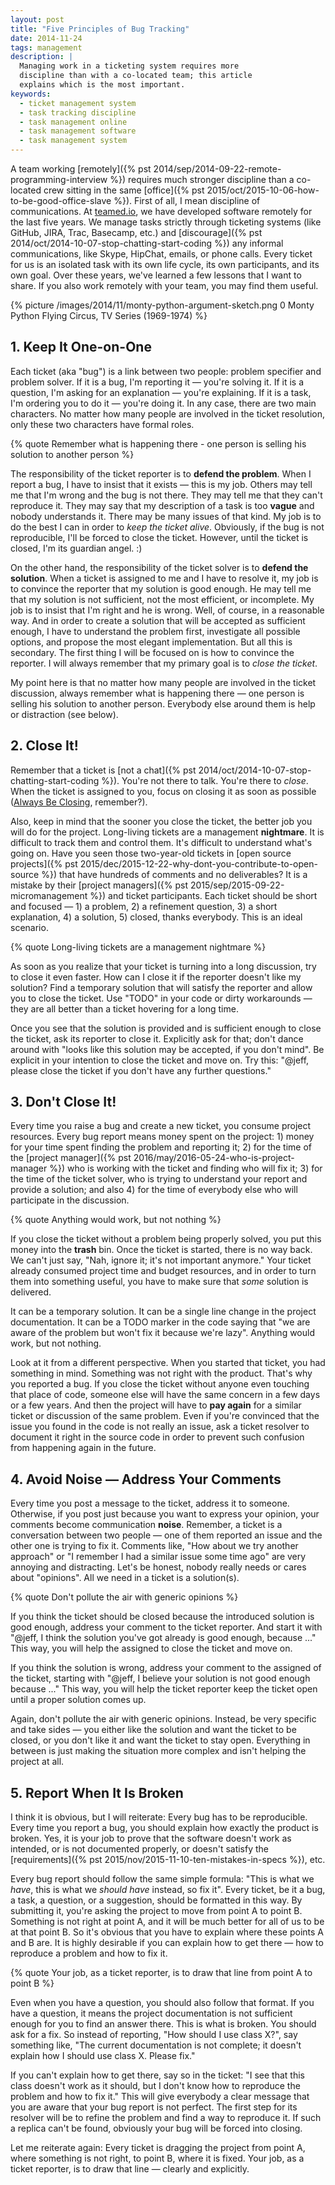 ```yaml
---
layout: post
title: "Five Principles of Bug Tracking"
date: 2014-11-24
tags: management
description: |
  Managing work in a ticketing system requires more
  discipline than with a co-located team; this article
  explains which is the most important.
keywords:
  - ticket management system
  - task tracking discipline
  - task management online
  - task management software
  - task management system
---
```


A team working [remotely]({% pst 2014/sep/2014-09-22-remote-programming-interview %})
requires much stronger discipline than
a co-located crew sitting in the same
[office]({% pst 2015/oct/2015-10-06-how-to-be-good-office-slave %}).
First of all, I mean discipline of
communications. At [teamed.io](http://www.teamed.io), we have developed software
remotely for the last five years. We manage tasks strictly through
ticketing systems (like GitHub, JIRA, Trac, Basecamp, etc.) and
[discourage]({% pst 2014/oct/2014-10-07-stop-chatting-start-coding %})
any informal communications, like Skype, HipChat, emails, or phone calls.
Every ticket for us is an isolated task with its own life cycle,
its own participants, and its own goal. Over these years, we've learned
a few lessons that I want to share. If you also work remotely with your
team, you may find them useful.

<!--more-->

{% picture /images/2014/11/monty-python-argument-sketch.png 0 Monty Python Flying Circus, TV Series (1969-1974) %}

## 1. Keep It One-on-One

Each ticket (aka "bug") is a link between two people: problem specifier and problem
solver. If it is a bug, I'm reporting it &mdash; you're solving it. If it is
a question, I'm asking for an explanation &mdash; you're explaining. If it
is a task, I'm ordering you to do it &mdash; you're doing it. In any case,
there are two main characters. No matter how many people are involved in the ticket
resolution, only these two characters have formal roles.

{% quote Remember what is happening there - one person is selling his solution to another person %}

The responsibility of the ticket reporter is to **defend the problem**. When I
report a bug, I have to insist that it exists &mdash; this is my job. Others
may tell me that I'm wrong and the bug is not there. They may tell
me that they can't reproduce it. They may say that my description of
a task is too **vague** and nobody understands it. There may be many issues
of that kind. My job is to do the best I can in order to *keep the ticket alive*.
Obviously, if the bug is not reproducible, I'll be forced to close
the ticket. However, until the ticket is closed, I'm its guardian angel. :)

On the other hand, the responsibility of the ticket solver is to
**defend the solution**. When a ticket is assigned to me and I have to resolve it,
my job is to convince the reporter that my solution is good enough. He may
tell me that my solution is not sufficient, not the most efficient, or
incomplete. My job is to insist that I'm right and he is wrong. Well, of course,
in a reasonable way. And in order to create a solution that will be
accepted as sufficient enough, I have to understand the problem first, investigate
all possible options, and propose the most elegant implementation. But all this
is secondary. The first thing I will be focused on is how to convince
the reporter. I will always remember that my primary goal is to *close the ticket*.

My point here is that no matter how many people are involved in the
ticket discussion, always remember what is happening there &mdash; one
person is selling his solution to another person. Everybody else around
them is help or distraction (see below).

## 2. Close It!

Remember that a ticket is
[not a chat]({% pst 2014/oct/2014-10-07-stop-chatting-start-coding %}).
You're not there to talk.
You're there to *close*. When the ticket is assigned to you,
focus on closing it as soon as possible
([Always Be Closing](https://www.youtube.com/watch?v=wVQPY4LlbJ4), remember?).

Also, keep in mind that the sooner you close the ticket, the better job
you will do for the project. Long-living tickets are a management **nightmare**.
It is difficult to track them and control them. It's difficult to understand
what's going on. Have you seen those two-year-old tickets in
[open source projects]({% pst 2015/dec/2015-12-22-why-dont-you-contribute-to-open-source %})
that have hundreds of comments and no deliverables? It is a mistake
by their
[project managers]({% pst 2015/sep/2015-09-22-micromanagement %})
and ticket participants. Each ticket should be
short and focused &mdash; 1) a problem, 2) a refinement
question, 3) a short explanation, 4) a solution, 5) closed, thanks everybody.
This is an ideal scenario.

{% quote Long-living tickets are a management nightmare %}

As soon as you realize that your ticket is turning into a long discussion,
try to close it even faster. How can I close it if the reporter doesn't
like my solution? Find a temporary solution that will satisfy the reporter
and allow you to close the ticket. Use "TODO" in your code or dirty
workarounds &mdash; they are all better than a ticket hovering for a long time.

Once you see that the solution is provided and is sufficient enough
to close the ticket, ask its reporter to close it. Explicitly ask for that;
don't dance around with "looks like this solution may be accepted, if you don't mind".
Be explicit in your intention to close the ticket and move on. Try this:
"@jeff, please close the ticket if you don't have any further questions."

## 3. Don't Close It!

Every time you raise a bug and create a new ticket, you consume project
resources. Every bug report means money spent on the project: 1) money for your time
spent finding the problem and reporting it; 2) for the time of the
[project manager]({% pst 2016/may/2016-05-24-who-is-project-manager %})
who is working with the ticket and finding who will fix it; 3) for the time
of the ticket solver, who is trying to understand your report and provide
a solution; and also 4) for the time of everybody else who will participate
in the discussion.

{% quote Anything would work, but not nothing %}

If you close the ticket without a problem being properly solved,
you put this money into the **trash** bin. Once the ticket is started, there
is no way back. We can't just say, "Nah, ignore it; it's not important anymore."
Your ticket already consumed project time and budget resources, and in order to turn
them into something useful, you have to make sure that *some*
solution is delivered.

It can be a temporary solution. It can be a single line change in the
project documentation. It can be a TODO marker in the code saying that
"we are aware of the problem but won't fix it because we're lazy". Anything
would work, but not nothing.

Look at it from a different perspective. When you started that ticket, you had
something in mind. Something was not right with the product. That's why you
reported a bug. If you close the ticket without anyone even touching that place
of code, someone else will have the same concern in a few days or a few years.
And then the project will have to **pay again** for a similar ticket or discussion
of the same problem. Even if you're convinced that the issue you found in
the code is not really an issue, ask a ticket resolver to document it right
in the source code in order to prevent such confusion from happening again in the future.

## 4. Avoid Noise &mdash; Address Your Comments

Every time you post a message to the ticket, address it to someone. Otherwise,
if you post just because you want to express your opinion, your
comments become communication **noise**. Remember, a ticket is a conversation
between two people &mdash; one of them reported an issue and the other one is
trying to fix it. Comments like, "How about we try another approach"
or "I remember I had a similar issue some time ago" are very annoying
and distracting. Let's be honest, nobody really needs or cares about "opinions".
All we need in a ticket is a solution(s).

{% quote Don't pollute the air with generic opinions %}

If you think the ticket should be closed because the introduced solution
is good enough, address your comment to the ticket reporter. And start
it with "@jeff, I think the solution you've got already is good enough, because ..."
This way, you will help the assigned to close the ticket and move on.

If you think the solution is wrong, address your comment to the assigned
of the ticket, starting with "@jeff, I believe your solution is not good enough
because ..." This way, you will help the ticket reporter keep the ticket
open until a proper solution comes up.

Again, don't pollute the air with generic opinions. Instead, be very specific
and take sides &mdash; you either like the solution and want the ticket to
be closed, or you don't like it and want the ticket to stay open. Everything
in between is just making the situation more complex and isn't helping the
project at all.

## 5. Report When It Is Broken

I think it is obvious, but I will reiterate: Every bug has
to be reproducible. Every time you report a bug, you should explain
how exactly the product is broken. Yes, it is your job to prove that the
software doesn't work as intended, or is not documented properly, or
doesn't satisfy the
[requirements]({% pst 2015/nov/2015-11-10-ten-mistakes-in-specs %}), etc.

Every bug report should follow the same simple formula: "This is what we *have*,
this is what we *should have* instead, so fix it". Every ticket, be it a bug,
a task, a question, or a suggestion, should be formatted in this way. By
submitting it, you're asking the project to move from point A to point B. Something
is not right at point A, and it will be much better for all of us to be
at that point B. So it's obvious that you have to explain where these points
A and B are. It is highly desirable if you can explain how to get there &mdash;
how to reproduce a problem and how to fix it.

{% quote Your job, as a ticket reporter, is to draw that line from point A to point B %}

Even when you have a question, you should also follow that format. If you
have a question, it means the project documentation is not sufficient
enough for you to find an answer there. This is what is broken. You should
ask for a fix. So instead of reporting, "How should I use class X?", say
something like, "The current documentation is not complete; it doesn't explain
how I should use class X. Please fix."

If you can't explain how to get there, say so in the ticket: "I see that
this class doesn't work as it should, but I don't know how to reproduce
the problem and how to fix it." This will give everybody a clear message
that you are aware that your bug report is not perfect. The first step
for its resolver will be to refine the problem and find a way to reproduce it.
If such a replica can't be found, obviously your bug will be forced into closing.

Let me reiterate again: Every ticket is dragging the project from point A,
where something is not right, to point B, where it is fixed. Your job,
as a ticket reporter, is to draw that line &mdash; clearly and explicitly.
